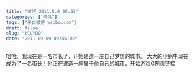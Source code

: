 ```yaml
---
title: "微博 2011.9.9 09:55"
categories: ["嘀咕"]
tags: ["来自微博 weibo.com"]
draft: false
slug: "bELYBO"
date: "2011-09-09 09:55:00"
---
```


<p>哈哈，我现在是一名市长了，开始建造一座自己梦想的城市。 大大的小蜗牛现在成为了一名市长！他正在建造一座属于他自己的城市。开始游戏O网页链接 ​​​​</p>
